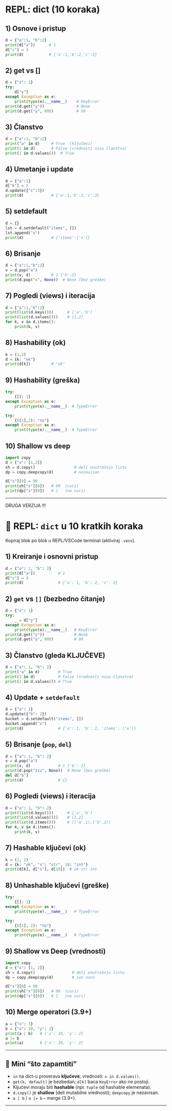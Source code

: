 # REPL: dict (10 koraka)

## 1) Osnove i pristup

```python
d = {"a":1, "b":2}
print(d["a"])      # 1
d["c"] = 3
print(d)           # {'a':1,'b':2,'c':3}
```

## 2) get vs []

```python
d = {"x": 1}
try:
    d["y"]
except Exception as e:
    print(type(e).__name__)    # KeyError
print(d.get("y"))              # None
print(d.get("y", 99))          # 99
```

## 3) Članstvo

```python
d = {"a":1, "b":2}
print("a" in d)     # True  (ključevi)
print(1 in d)       # False (vrednosti nisu članstvo)
print(1 in d.values())  # True
```

## 4) Umetanje i update

```python
d = {"a":1}
d["b"] = 2
d.update({"c":3})
print(d)            # {'a':1,'b':2,'c':3}
```

## 5) setdefault

```python
d = {}
lst = d.setdefault("items", [])
lst.append("x")
print(d)            # {'items':['x']}
```

## 6) Brisanje

```python
d = {"a":1,"b":2}
v = d.pop("a")
print(v, d)         # 1 {'b':2}
print(d.pop("x", None))  # None (bez greške)
```

## 7) Pogledi (views) i iteracija

```python
d = {"a":1,"b":2}
print(list(d.keys()))      # ['a','b']
print(list(d.values()))    # [1,2]
for k, v in d.items():
    print(k, v)
```

## 8) Hashability (ok)

```python
k = (1,2)
d = {k: "ok"}
print(d[k])         # "ok"
```

## 9) Hashability (greška)

```python
try:
    {[]: 1}
except Exception as e:
    print(type(e).__name__)  # TypeError

try:
    {([1],2): "no"}
except Exception as e:
    print(type(e).__name__)  # TypeError
```

## 10) Shallow vs deep

```python
import copy
d = {"x": [1,2]}
sh = d.copy()                 # deli unutrašnju listu
dp = copy.deepcopy(d)         # nezavisan

d["x"][0] = 99
print(sh["x"][0])   # 99  (curi)
print(dp["x"][0])   # 1   (ne curi)
```

---

DRUGA VERZIJA !!!

# 🐍 REPL: `dict` u 10 kratkih koraka

Kopiraj blok po blok u REPL/VSCode terminal (aktiviraj `.venv`).

## 1) Kreiranje i osnovni pristup

```python
d = {"a": 1, "b": 2}
print(d["a"])          # 1
d["c"] = 3
print(d)               # {'a': 1, 'b': 2, 'c': 3}
```

## 2) `get` vs `[]` (bezbedno čitanje)

```python
d = {"x": 1}
try:
    _ = d["y"]
except Exception as e:
    print(type(e).__name__)   # KeyError
print(d.get("y"))             # None
print(d.get("y", 99))         # 99
```

## 3) Članstvo (gleda KLJUČEVE)

```python
d = {"a": 1, "b": 2}
print("a" in d)        # True
print(1 in d)          # False (vrednosti nisu članstvo)
print(1 in d.values()) # True
```

## 4) Update + `setdefault`

```python
d = {"a": 1}
d.update({"b": 2})
bucket = d.setdefault("items", [])
bucket.append("x")
print(d)               # {'a': 1, 'b': 2, 'items': ['x']}
```

## 5) Brisanje (`pop`, `del`)

```python
d = {"a": 1, "b": 2}
v = d.pop("a")
print(v, d)            # 1 {'b': 2}
print(d.pop("zzz", None))  # None (bez greške)
del d["b"]
print(d)               # {}
```

## 6) Pogledi (views) i iteracija

```python
d = {"a": 1, "b": 2}
print(list(d.keys()))      # ['a','b']
print(list(d.values()))    # [1,2]
print(list(d.items()))     # [('a',1),('b',2)]
for k, v in d.items():
    print(k, v)
```

## 7) Hashable ključevi (ok)

```python
k = (1, 2)
d = {k: "ok", "s": "str", 10: "int"}
print(d[k], d["s"], d[10])  # ok str int
```

## 8) Unhashable ključevi (greške)

```python
try:
    {[]: 1}
except Exception as e:
    print(type(e).__name__)   # TypeError

try:
    {([1], 2): "no"}
except Exception as e:
    print(type(e).__name__)   # TypeError
```

## 9) Shallow vs Deep (vrednosti)

```python
import copy
d = {"x": [1, 2]}
sh = d.copy()                # deli unutrašnju listu
dp = copy.deepcopy(d)        # sve novo

d["x"][0] = 99
print(sh["x"][0])   # 99  (curi)
print(dp["x"][0])   # 1   (ne curi)
```

## 10) Merge operatori (3.9+)

```python
a = {"x": 1}
b = {"x": 10, "y": 2}
print(a | b)   # {'x': 10, 'y': 2}
a |= b
print(a)       # {'x': 10, 'y': 2}
```

---

## 🧠 Mini “što zapamtiti”

- `in` na dict-u proverava **ključeve**; vrednosti: `x in d.values()`.
- `get(k, default)` je bezbedan; `d[k]` baca `KeyError` ako ne postoji.
- Ključevi moraju biti **hashable** (npr. `tuple` od hashable elemenata).
- `d.copy()` je **shallow** (deli mutabilne vrednosti); `deepcopy` je nezavisan.
- `a | b` / `a |= b` – merge (3.9+).

---
